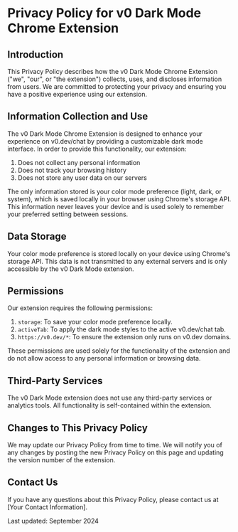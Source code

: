 # Privacy Policy for v0 Dark Mode Chrome Extension

## Introduction

This Privacy Policy describes how the v0 Dark Mode Chrome Extension ("we", "our", or "the extension") collects, uses, and discloses information from users. We are committed to protecting your privacy and ensuring you have a positive experience using our extension.

## Information Collection and Use

The v0 Dark Mode Chrome Extension is designed to enhance your experience on v0.dev/chat by providing a customizable dark mode interface. In order to provide this functionality, our extension:

1. Does not collect any personal information
2. Does not track your browsing history
3. Does not store any user data on our servers

The only information stored is your color mode preference (light, dark, or system), which is saved locally in your browser using Chrome's storage API. This information never leaves your device and is used solely to remember your preferred setting between sessions.

## Data Storage

Your color mode preference is stored locally on your device using Chrome's storage API. This data is not transmitted to any external servers and is only accessible by the v0 Dark Mode extension.

## Permissions

Our extension requires the following permissions:

1. `storage`: To save your color mode preference locally.
2. `activeTab`: To apply the dark mode styles to the active v0.dev/chat tab.
3. `https://v0.dev/*`: To ensure the extension only runs on v0.dev domains.

These permissions are used solely for the functionality of the extension and do not allow access to any personal information or browsing data.

## Third-Party Services

The v0 Dark Mode extension does not use any third-party services or analytics tools. All functionality is self-contained within the extension.

## Changes to This Privacy Policy

We may update our Privacy Policy from time to time. We will notify you of any changes by posting the new Privacy Policy on this page and updating the version number of the extension.

## Contact Us

If you have any questions about this Privacy Policy, please contact us at [Your Contact Information].

Last updated: September 2024
